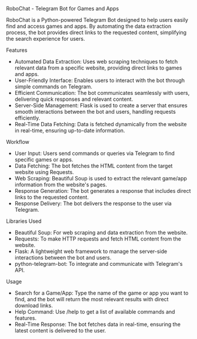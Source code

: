 RoboChat - Telegram Bot for Games and Apps

RoboChat is a Python-powered Telegram Bot designed to help users easily find and access games and apps. By automating the data extraction process, the bot provides direct links to the requested content, simplifying the search experience for users.

Features
- Automated Data Extraction: Uses web scraping techniques to fetch relevant data from a specific website, providing direct links to games and apps.
- User-Friendly Interface: Enables users to interact with the bot through simple commands on Telegram.
- Efficient Communication: The bot communicates seamlessly with users, delivering quick responses and relevant content.
- Server-Side Management: Flask is used to create a server that ensures smooth interactions between the bot and users, handling requests efficiently.
- Real-Time Data Fetching: Data is fetched dynamically from the website in real-time, ensuring up-to-date information.

Workflow
- User Input: Users send commands or queries via Telegram to find specific games or apps.
- Data Fetching: The bot fetches the HTML content from the target website using Requests.
- Web Scraping: Beautiful Soup is used to extract the relevant game/app information from the website's pages.
- Response Generation: The bot generates a response that includes direct links to the requested content.
- Response Delivery: The bot delivers the response to the user via Telegram.

Libraries Used
- Beautiful Soup: For web scraping and data extraction from the website.
- Requests: To make HTTP requests and fetch HTML content from the website.
- Flask: A lightweight web framework to manage the server-side interactions between the bot and users.
- python-telegram-bot: To integrate and communicate with Telegram's API.

Usage
- Search for a Game/App: Type the name of the game or app you want to find, and the bot will return the most relevant results with direct download links.
- Help Command: Use /help to get a list of available commands and features.
- Real-Time Response: The bot fetches data in real-time, ensuring the latest content is delivered to the user.
